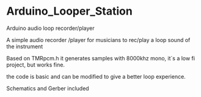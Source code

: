 # Arduino_Looper_Station
Arduino audio loop recorder/player

A simple audio recorder /player for musicians to rec/play a loop sound of the instrument

Based on TMRpcm.h it generates samples with 8000khz mono, it´s a low fi project, but works fine.

the code is basic and can be modified to give a better loop experience.

Schematics and Gerber included
